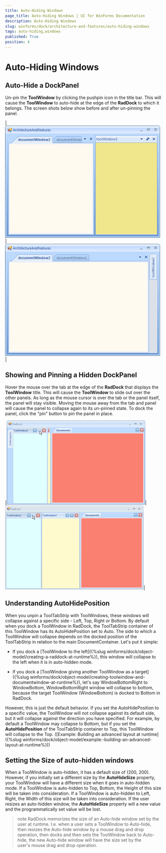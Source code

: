 ```yaml
---
title: Auto-Hiding Windows
page_title: Auto-Hiding Windows | UI for WinForms Documentation
description: Auto-Hiding Windows
slug: winforms/dock/architecture-and-features/auto-hiding-windows
tags: auto-hiding,windows
published: True
position: 4
---
```


# Auto-Hiding Windows



## Auto-Hide a DockPanel

Un-pin the __ToolWindow__ by clicking the pushpin icon in the title bar. This will cause the __ToolWindow__ to auto-hide at the edge of the __RadDock__ to which it belongs. The screen shots below show before and after un-pinning the panel.





|![dock-architecture-and-features-auto-hiding-windows 001](images/dock-architecture-and-features-auto-hiding-windows001.png)|![dock-architecture-and-features-auto-hiding-windows 002](images/dock-architecture-and-features-auto-hiding-windows002.png)|



## Showing and Pinning a Hidden DockPanel

Hover the mouse over the tab at the edge of the __RadDock__ that displays the __ToolWindow__ title. This will cause the __ToolWindow__ to slide out over the other panels. As long as the mouse cursor is over the tab or the panel itself, the panel will stay visible. Moving the mouse away from the tab and panel will cause the panel to collapse again to its un-pinned state. To dock the panel, click the "pin" button to pin the panel in place.



|![dock-architecture-and-features-auto-hiding-windows 003](images/dock-architecture-and-features-auto-hiding-windows003.png)|![dock-architecture-and-features-auto-hiding-windows 004](images/dock-architecture-and-features-auto-hiding-windows004.png)|





## Understanding AutoHidePosition

When you unpin a ToolTabStrip with ToolWindows, these windows will collapse against a specific side - Left, Top, Right or Bottom. By default when you dock a ToolWindow in RadDock, the ToolTabStrip container of this ToolWindow has its AutoHidePosition set to Auto. The side to which a ToolWindow will collapse depends on the docked position of the ToolTabStrip in relation to the main DocumentContainer. Let's put it simple:

* If you dock a [ToolWindow to the left]({%slug winforms/dock/object-model/creating-a-raddock-at-runtime%}), this window will collapse to the left when it is in auto-hidden mode. 
            

* If you dock a [ToolWindow giving another ToolWindow as a target]({%slug winforms/dock/object-model/creating-toolwindow-and-documentwindow-at-runtime%}), let's say WindowBottomRight to WindowBottom, WindowBottomRight window will collapse to bottom, because the target ToolWindow (WindowBottom) is docked to Bottom in RadDock.

However, this is just the default behavior. If you set the AutoHidePosition to a specific value, the ToolWindow will not collapse against its default side, but it will collapse against the direction you have specified. For example, by default a ToolWindow may collapse to Bottom, but if you set the __AutoHidePosition__ of the ToolTabStrip container to Top, this ToolWindow will collapse to the Top. ([Example: Building an advanced layout at runtime]({%slug winforms/dock/object-model/example:-building-an-advanced-layout-at-runtime%}))





## Setting the Size of auto-hidden windows

When a ToolWindow is auto-hidden, it has a default size of (200, 200). However, if you initially set a different size by the __AutoHideSize__ property, your ToolWindow will have a different size when it goes in auto-hidden mode. If a ToolWindow is auto-hidden to Top, Bottom, the Height of this size will be taken into consideration. If a ToolWindow is auto-hidden to Left, Right, the Width of this size will be taken into consideration. If the user resizes an auto-hidden window, the __AutoHideSize__ property will a new value and the programmatically set value will be lost. 





>note RadDock memorizes the size of an Auto-hide window set by the user at runtime. I.e. when a user sets a ToolWindow to Auto-hide, then resizes the Auto-hide window by a mouse drag and drop operation, then docks and then sets the ToolWindow back to Auto-hide, the new Auto-hide window will have the size set by the user's mouse drag and drop operation.
>




